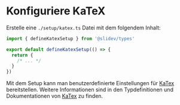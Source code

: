 # Konfiguriere KaTeX 

<Environment type="node" />

Erstelle eine `./setup/katex.ts` Datei mit dem folgendem Inhalt:

```ts
import { defineKatexSetup } from '@slidev/types'

export default defineKatexSetup(() => {
  return {
    /* ... */
  }
})
```

Mit dem Setup kann man benutzerdefinierte Einstellungen für [KaTex](https://katex.org/docs/options.html) bereitstellen. Weitere Informationen sind in den Typdefinitionen und Dokumentationen von [KaTex](https://katex.org/docs/options.html) zu finden.
